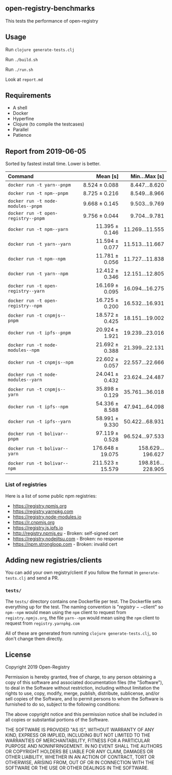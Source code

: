 ## open-registry-benchmarks

This tests the performance of open-registry

## Usage

Run `clojure generate-tests.clj`

Run `./build.sh`

Run `./run.sh`

Look at `report.md`

## Requirements

- A shell
- Docker
- Hyperfine
- Clojure (to compile the testcases)
- Parallel
- Patience

<!-- REPORT -->
## Report from 2019-06-05

Sorted by fastest install time. Lower is better.


| Command | Mean [s] | Min…Max [s] |
|:---|---:|---:|
| `docker run -t yarn--pnpm` | 8.524 ± 0.088 | 8.447…8.620 |
| `docker run -t npm--pnpm` | 8.725 ± 0.216 | 8.549…8.966 |
| `docker run -t node-modules--pnpm` | 9.668 ± 0.145 | 9.503…9.769 |
| `docker run -t open-registry--pnpm` | 9.756 ± 0.044 | 9.704…9.781 |
| `docker run -t npm--yarn` | 11.395 ± 0.146 | 11.269…11.555 |
| `docker run -t yarn--yarn` | 11.594 ± 0.077 | 11.513…11.667 |
| `docker run -t npm--npm` | 11.781 ± 0.056 | 11.727…11.838 |
| `docker run -t yarn--npm` | 12.412 ± 0.346 | 12.151…12.805 |
| `docker run -t open-registry--yarn` | 16.169 ± 0.095 | 16.094…16.275 |
| `docker run -t open-registry--npm` | 16.725 ± 0.200 | 16.532…16.931 |
| `docker run -t cnpmjs--pnpm` | 18.572 ± 0.425 | 18.151…19.002 |
| `docker run -t ipfs--pnpm` | 20.924 ± 1.921 | 19.239…23.016 |
| `docker run -t node-modules--npm` | 21.692 ± 0.388 | 21.399…22.131 |
| `docker run -t cnpmjs--npm` | 22.602 ± 0.057 | 22.557…22.666 |
| `docker run -t node-modules--yarn` | 24.041 ± 0.432 | 23.624…24.487 |
| `docker run -t cnpmjs--yarn` | 35.898 ± 0.129 | 35.761…36.018 |
| `docker run -t ipfs--npm` | 54.336 ± 8.588 | 47.941…64.098 |
| `docker run -t ipfs--yarn` | 58.991 ± 9.330 | 50.422…68.931 |
| `docker run -t bolivar--pnpm` | 97.119 ± 0.528 | 96.524…97.533 |
| `docker run -t bolivar--yarn` | 176.648 ± 19.075 | 158.629…196.627 |
| `docker run -t bolivar--npm` | 211.523 ± 15.579 | 198.816…228.905 |
<!-- REPORT_END -->

### List of registries

Here is a list of some public npm registries:

- https://registry.npmjs.org
- https://registry.yarnpkg.com
- https://registry.node-modules.io
- https://r.cnpmjs.org
- https://registry.js.ipfs.io
- http://registry.npmjs.eu - Broken: self-signed cert
- https://registry.nodejitsu.com - Broken: no response
- https://npm.strongloop.com - Broken: invalid cert

## Adding new registries/clients

You can add your own registry/client if you follow the format in
`generate-tests.clj` and send a PR.

### `tests/`

The `tests/` directory contains one Dockerfile per test. The Dockerfile
sets everything up for the test. The naming convention is "$registry--$client"
so `npm--npm` would mean using the `npm` client to request from `registry.npmjs.org`,
the file `yarn--npm` would mean using the `npm` client to request from `registry.yarnpkg.com`

All of these are generated from running `clojure generate-tests.clj`, so don't
change them directly.

## License

Copyright 2019 Open-Registry

Permission is hereby granted, free of charge, to any person obtaining a copy of this software and associated documentation files (the "Software"), to deal in the Software without restriction, including without limitation the rights to use, copy, modify, merge, publish, distribute, sublicense, and/or sell copies of the Software, and to permit persons to whom the Software is furnished to do so, subject to the following conditions:

The above copyright notice and this permission notice shall be included in all copies or substantial portions of the Software.

THE SOFTWARE IS PROVIDED "AS IS", WITHOUT WARRANTY OF ANY KIND, EXPRESS OR IMPLIED, INCLUDING BUT NOT LIMITED TO THE WARRANTIES OF MERCHANTABILITY, FITNESS FOR A PARTICULAR PURPOSE AND NONINFRINGEMENT. IN NO EVENT SHALL THE AUTHORS OR COPYRIGHT HOLDERS BE LIABLE FOR ANY CLAIM, DAMAGES OR OTHER LIABILITY, WHETHER IN AN ACTION OF CONTRACT, TORT OR OTHERWISE, ARISING FROM, OUT OF OR IN CONNECTION WITH THE SOFTWARE OR THE USE OR OTHER DEALINGS IN THE SOFTWARE.
